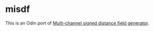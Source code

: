 # misdf

This is an Odin port of [Multi-channel signed distance field generator](https://github.com/Chlumsky/msdfgen).
